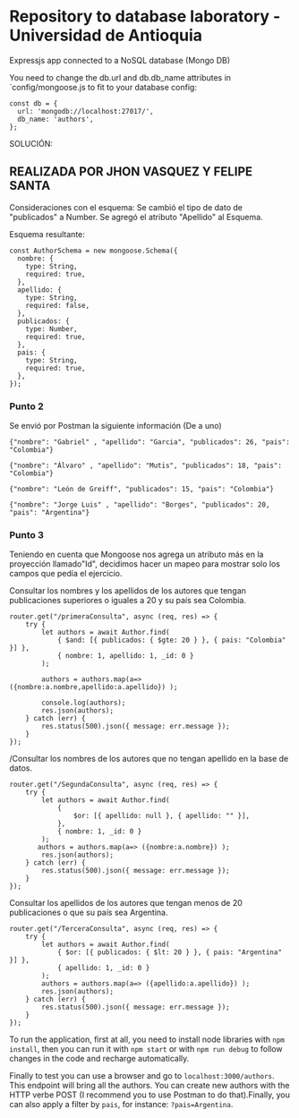 # Repository to database laboratory - Universidad de Antioquia

Expressjs app connected to a NoSQL database (Mongo DB)

You need to change the db.url and db.db_name attributes in `config/mongoose.js to fit to your database config:
```
const db = {
  url: 'mongodb://localhost:27017/',
  db_name: 'authors',
};
```

SOLUCIÓN:

<h2><strong>REALIZADA POR JHON VASQUEZ Y FELIPE SANTA</strong></h2>

Consideraciones con el esquema:
Se cambió el tipo de dato de "publicados" a Number.
Se agregó el atributo "Apellido" al Esquema.

Esquema resultante:

```
const AuthorSchema = new mongoose.Schema({
  nombre: {
    type: String,
    required: true,
  },
  apellido: {
    type: String,
    required: false,
  },
  publicados: {
    type: Number,
    required: true,
  },
  pais: {
    type: String,
    required: true,
  },
});
```

<h3><strong>Punto 2</strong></h3>

Se envió por Postman la siguiente información (De a uno)

```
{"nombre": "Gabriel" , "apellido": "Garcia", "publicados": 26, "pais": "Colombia"}

{"nombre": "Álvaro" , "apellido": "Mutis", "publicados": 18, "pais": "Colombia"}

{"nombre": "León de Greiff", "publicados": 15, "pais": "Colombia"}

{"nombre": "Jorge Luis" , "apellido": "Borges", "publicados": 20, "pais": "Argentina"}
```

<h3><strong>Punto 3</strong></h3>

Teniendo en cuenta que Mongoose nos agrega un atributo más en la proyección
llamado"Id", decidimos hacer un mapeo para mostrar solo los campos que pedía 
el ejercicio.


 
Consultar los nombres y los apellidos de los autores que 
tengan publicaciones superiores o iguales a 20 y su país sea Colombia.


```
router.get("/primeraConsulta", async (req, res) => {
    try {
        let authors = await Author.find(
            { $and: [{ publicados: { $gte: 20 } }, { pais: "Colombia" }] },
            { nombre: 1, apellido: 1, _id: 0 }
        );

        authors = authors.map(a=> ({nombre:a.nombre,apellido:a.apellido}) );

        console.log(authors);
        res.json(authors);
    } catch (err) {
        res.status(500).json({ message: err.message });
    }
});
```

/Consultar los nombres de los autores que no tengan apellido en la base de datos.

```
router.get("/SegundaConsulta", async (req, res) => {
    try {
        let authors = await Author.find(
            {
                $or: [{ apellido: null }, { apellido: "" }],
            },
            { nombre: 1, _id: 0 }
        );
       authors = authors.map(a=> ({nombre:a.nombre}) );
        res.json(authors);
    } catch (err) {
        res.status(500).json({ message: err.message });
    }
});
```

Consultar los apellidos de los autores que tengan menos de 20 publicaciones o que su país sea Argentina. 

```
router.get("/TerceraConsulta", async (req, res) => {
    try {
        let authors = await Author.find(
            { $or: [{ publicados: { $lt: 20 } }, { pais: "Argentina" }] },
            { apellido: 1, _id: 0 }
        );
        authors = authors.map(a=> ({apellido:a.apellido}) );
        res.json(authors);
    } catch (err) {
        res.status(500).json({ message: err.message });
    }
});
```

To run the application, first at all, you need to install node libraries with ```npm install```, then you can run it with ```npm start``` or with ```npm run debug``` to follow changes in the code and recharge automatically.

Finally to test you can use a browser and go to ```localhost:3000/authors```. This endpoint will bring all the authors. You can create new authors with the HTTP verbe POST (I recommend you to use Postman to do that).Finally, you can also apply a filter by `pais`, for instance: ```?pais=Argentina```.  
